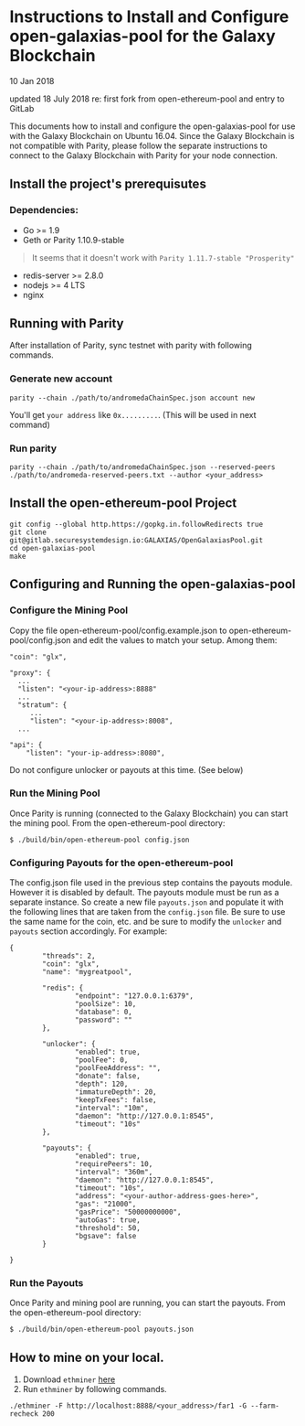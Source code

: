 # Instructions to Install and Configure open-galaxias-pool for the Galaxy Blockchain

10 Jan 2018

updated 18 July 2018 re: first fork from open-ethereum-pool and entry to GitLab

This documents how to install and configure the open-galaxias-pool for use with the Galaxy Blockchain on Ubuntu 16.04.  Since the Galaxy Blockchain is not compatible with Parity, please follow the separate instructions to connect to the Galaxy Blockchain with Parity for your node connection.

## Install the project's prerequisutes 

### Dependencies:

- Go >= 1.9
- Geth or Parity 1.10.9-stable
> It seems that it doesn't work with `Parity 1.11.7-stable "Prosperity"`
- redis-server >= 2.8.0
- nodejs >= 4 LTS
- nginx

## Running with Parity

After installation of Parity, sync testnet with parity with following commands.

### Generate new account
```
parity --chain ./path/to/andromedaChainSpec.json account new
```
You'll get `your address` like `0x.........`. (This will be used in next command)

### Run parity
```
parity --chain ./path/to/andromedaChainSpec.json --reserved-peers ./path/to/andromeda-reserved-peers.txt --author <your_address>
```

## Install the open-ethereum-pool Project 

```
git config --global http.https://gopkg.in.followRedirects true
git clone git@gitlab.securesystemdesign.io:GALAXIAS/OpenGalaxiasPool.git
cd open-galaxias-pool
make
```

## Configuring and Running the open-galaxias-pool 

### Configure the Mining Pool 

Copy the file open-ethereum-pool/config.example.json to open-ethereum-pool/config.json and edit the values to match your setup.  Among them:

```
"coin": "glx",

"proxy": {
  ...
  "listen": "<your-ip-address>:8888"
  ...
  "stratum": {
     ...
     "listen": "<your-ip-address>:8008",
  ...
  
"api": {
    "listen": "your-ip-address>:8080",

```

Do not configure unlocker or payouts at this time. (See below)

### Run the Mining Pool 

Once Parity is running (connected to the Galaxy Blockchain) you can start the mining pool.  From the open-ethereum-pool directory:

```
$ ./build/bin/open-ethereum-pool config.json
```

### Configuring Payouts for the open-ethereum-pool 

The config.json file used in the previous step contains the payouts module.  However it is disabled by default.  The payouts module must be run as a separate instance.  So create a new file `payouts.json` and populate it with the following lines that are taken from the `config.json` file.  Be sure to use the same name for the coin, etc. and be sure to modify the `unlocker` and `payouts` section accordingly.  For example:

```
{
        "threads": 2,
        "coin": "glx",
        "name": "mygreatpool",

        "redis": {
                "endpoint": "127.0.0.1:6379",
                "poolSize": 10,
                "database": 0,
                "password": ""
        },

        "unlocker": {
                "enabled": true,
                "poolFee": 0,
                "poolFeeAddress": "",
                "donate": false,
                "depth": 120,
                "immatureDepth": 20,
                "keepTxFees": false,
                "interval": "10m",
                "daemon": "http://127.0.0.1:8545",
                "timeout": "10s"
        },

        "payouts": {
                "enabled": true,
                "requirePeers": 10,
                "interval": "360m",
                "daemon": "http://127.0.0.1:8545",
                "timeout": "10s",
                "address": "<your-author-address-goes-here>",
                "gas": "21000",
                "gasPrice": "50000000000",
                "autoGas": true,
                "threshold": 50,
                "bgsave": false
        }

}
```

### Run the Payouts

Once Parity and mining pool are running, you can start the payouts. From the open-ethereum-pool directory:

```
$ ./build/bin/open-ethereum-pool payouts.json
```

## How to mine on your local.

1. Download `ethminer` [here](https://github.com/ethereum-mining/ethminer/releases)
2. Run `ethminer` by following commands.

```
./ethminer -F http://localhost:8888/<your_address>/far1 -G --farm-recheck 200
```